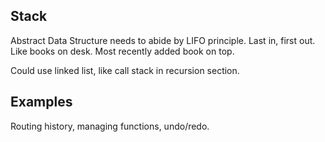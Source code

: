 ## Stack
Abstract Data Structure
needs to abide by LIFO principle.
Last in, first out. Like books on desk. Most recently added book on top.

Could use linked list, like call stack in recursion section.

## Examples
Routing history, managing functions, undo/redo.
